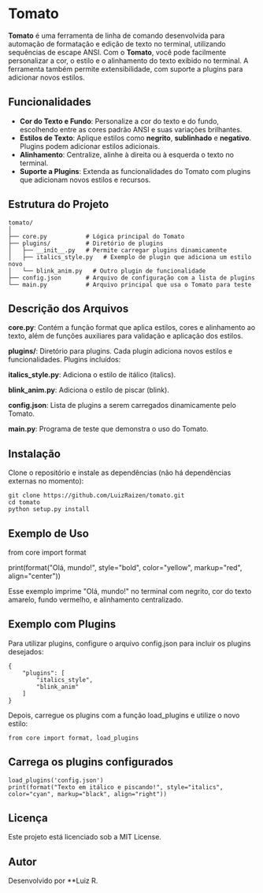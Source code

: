 # Tomato

**Tomato** é uma ferramenta de linha de comando desenvolvida para automação de formatação e edição de texto no terminal, utilizando sequências de escape ANSI. Com o **Tomato**, você pode facilmente personalizar a cor, o estilo e o alinhamento do texto exibido no terminal. A ferramenta também permite extensibilidade, com suporte a plugins para adicionar novos estilos.

## Funcionalidades

- **Cor do Texto e Fundo**: Personalize a cor do texto e do fundo, escolhendo entre as cores padrão ANSI e suas variações brilhantes.
- **Estilos de Texto**: Aplique estilos como **negrito**, **sublinhado** e **negativo**. Plugins podem adicionar estilos adicionais.
- **Alinhamento**: Centralize, alinhe à direita ou à esquerda o texto no terminal.
- **Suporte a Plugins**: Extenda as funcionalidades do Tomato com plugins que adicionam novos estilos e recursos.

## Estrutura do Projeto

```plaintext
tomato/
│
├── core.py           # Lógica principal do Tomato
├── plugins/          # Diretório de plugins
│   ├── __init__.py   # Permite carregar plugins dinamicamente
│   ├── italics_style.py   # Exemplo de plugin que adiciona um estilo novo
│   └── blink_anim.py   # Outro plugin de funcionalidade
├── config.json       # Arquivo de configuração com a lista de plugins
└── main.py           # Arquivo principal que usa o Tomato para teste
```

## Descrição dos Arquivos

**core.py**: Contém a função format que aplica estilos, cores e alinhamento ao texto, além de funções auxiliares para validação e aplicação dos estilos.

**plugins/**: Diretório para plugins. Cada plugin adiciona novos estilos e funcionalidades. Plugins incluídos:

**italics_style.py**: Adiciona o estilo de itálico (italics).

**blink_anim.py**: Adiciona o estilo de piscar (blink).


**config.json**: Lista de plugins a serem carregados dinamicamente pelo Tomato.

**main.py**: Programa de teste que demonstra o uso do Tomato.


## Instalação

Clone o repositório e instale as dependências (não há dependências externas no momento):

```
git clone https://github.com/LuizRaizen/tomato.git
cd tomato
python setup.py install
```

## Exemplo de Uso

from core import format

print(format("Olá, mundo!", style="bold", color="yellow", markup="red", align="center"))

Esse exemplo imprime "Olá, mundo!" no terminal com negrito, cor do texto amarelo, fundo vermelho, e alinhamento centralizado.

## Exemplo com Plugins

Para utilizar plugins, configure o arquivo config.json para incluir os plugins desejados:

```
{
    "plugins": [
        "italics_style",
        "blink_anim"
    ]
}
```

Depois, carregue os plugins com a função load_plugins e utilize o novo estilo:

```
from core import format, load_plugins
```

## Carrega os plugins configurados

```
load_plugins('config.json')
print(format("Texto em itálico e piscando!", style="italics", color="cyan", markup="black", align="right"))
```

## Licença

Este projeto está licenciado sob a MIT License.

## Autor

Desenvolvido por **Luiz R.


